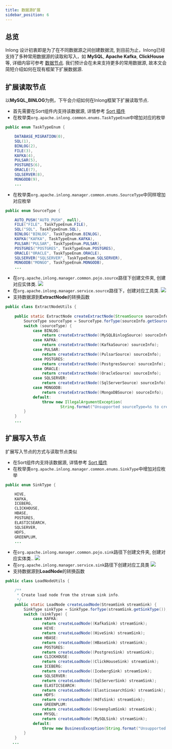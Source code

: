 ```yaml
---
title: 数据源扩展
sidebar_position: 6
---
```


## 总览

Inlong 设计初衷即是为了在不同数据源之间创建数据流, 到目前为止，Inlong已经支持了多种常用数据源的读取和写入，如 **MySQL**, **Apache Kafka**, **ClickHouse** 等,
详细内容可参考 [数据节点](https://inlong.apache.org/zh-CN/docs/next/data_node/extract_node/auto_push).
我们预计会在未来支持更多的常用数据源, 故本文会简短介绍如何在现有框架下扩展数据源.

## 扩展读取节点
 
以**MySQL_BINLOG**为例，下午会介绍如何在Inlong框架下扩展读取节点.

- 首先需要在Sort组件内支持该数据源, 详情参考 [Sort 插件](https://inlong.apache.org/zh-CN/docs/next/design_and_concept/how_to_write_plugin_sort)
- 在枚举类`org.apache.inlong.common.enums.TaskTypeEnum`中增加对应的枚举
```java
public enum TaskTypeEnum {

    DATABASE_MIGRATION(0),
    SQL(1),
    BINLOG(2),
    FILE(3),
    KAFKA(4),
    PULSAR(5),
    POSTGRES(6),
    ORACLE(7),
    SQLSERVER(8),
    MONGODB(9),
    ...
```
- 在枚举类`org.apache.inlong.manager.common.enums.SourceType`中同样增加对应枚举
```java
public enum SourceType {

    AUTO_PUSH("AUTO_PUSH", null),
    FILE("FILE", TaskTypeEnum.FILE),
    SQL("SQL", TaskTypeEnum.SQL),
    BINLOG("BINLOG", TaskTypeEnum.BINLOG),
    KAFKA("KAFKA", TaskTypeEnum.KAFKA),
    PULSAR("PULSAR", TaskTypeEnum.PULSAR),
    POSTGRES("POSTGRES", TaskTypeEnum.POSTGRES),
    ORACLE("ORACLE", TaskTypeEnum.ORACLE),
    SQLSERVER("SQLSERVER", TaskTypeEnum.SQLSERVER),
    MONGODB("MONGO", TaskTypeEnum.MONGODB),
    ...
```
- 在`org.apache.inlong.manager.common.pojo.source`路径下创建文件夹, 创建对应实体类.
  ![](img/Binlog_Entity_Class.png)
- 在`org.apache.inlong.manager.service.source`路径下，创建对应工具类.
  ![](img/Binlog_Operation.png)
- 支持数据源到**ExtractNode**的转换函数
```java
public class ExtractNodeUtils {
    
    public static ExtractNode createExtractNode(StreamSource sourceInfo) {
        SourceType sourceType = SourceType.forType(sourceInfo.getSourceType());
        switch (sourceType) {
            case BINLOG:
                return createExtractNode((MySQLBinlogSource) sourceInfo);
            case KAFKA:
                return createExtractNode((KafkaSource) sourceInfo);
            case PULSAR:
                return createExtractNode((PulsarSource) sourceInfo);
            case POSTGRES:
                return createExtractNode((PostgresSource) sourceInfo);
            case ORACLE:
                return createExtractNode((OracleSource) sourceInfo);
            case SQLSERVER:
                return createExtractNode((SqlServerSource) sourceInfo);
            case MONGODB:
                return createExtractNode((MongoDBSource) sourceInfo);
            default:
                throw new IllegalArgumentException(
                        String.format("Unsupported sourceType=%s to create extractNode", sourceType));
        }
    }
    ...
```
## 扩展写入节点
扩展写入节点的方式与读取节点类似
- 在Sort组件内支持该数据源, 详情参考 [Sort 插件](https://inlong.apache.org/zh-CN/docs/next/design_and_concept/how_to_write_plugin_sort)
- 在枚举类`org.apache.inlong.manager.common.enums.SinkType`中增加对应枚举
```java
public enum SinkType {

    HIVE,
    KAFKA,
    ICEBERG,
    CLICKHOUSE,
    HBASE,
    POSTGRES,
    ELASTICSEARCH,
    SQLSERVER,
    HDFS,
    GREENPLUM,
    ...
```
- 在`org.apache.inlong.manager.common.pojo.sink`路径下创建文件夹, 创建对应实体类..
  ![](img/Kafka_Entity_Class.png)
- 在`org.apache.inlong.manager.service.sink`路径下创建对应工具类
  ![](img/Kafka_Operation.png)
- 支持数据源到**LoadNode**的转换函数
```java
public class LoadNodeUtils {

    /**
     * Create load node from the stream sink info.
     */
    public static LoadNode createLoadNode(StreamSink streamSink) {
        SinkType sinkType = SinkType.forType(streamSink.getSinkType());
        switch (sinkType) {
            case KAFKA:
                return createLoadNode((KafkaSink) streamSink);
            case HIVE:
                return createLoadNode((HiveSink) streamSink);
            case HBASE:
                return createLoadNode((HBaseSink) streamSink);
            case POSTGRES:
                return createLoadNode((PostgresSink) streamSink);
            case CLICKHOUSE:
                return createLoadNode((ClickHouseSink) streamSink);
            case ICEBERG:
                return createLoadNode((IcebergSink) streamSink);
            case SQLSERVER:
                return createLoadNode((SqlServerSink) streamSink);
            case ELASTICSEARCH:
                return createLoadNode((ElasticsearchSink) streamSink);
            case HDFS:
                return createLoadNode((HdfsSink) streamSink);
            case GREENPLUM:
                return createLoadNode((GreenplumSink) streamSink);
            case MYSQL:
                return createLoadNode((MySQLSink) streamSink);
            default:
                throw new BusinessException(String.format("Unsupported sinkType=%s to create load node", sinkType));
        }
    }
   ...
```
